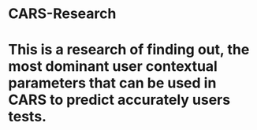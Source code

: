 # CARS-Research
# This is a research of finding out, the most dominant user contextual parameters that can be used in CARS to predict accurately users tests. 

